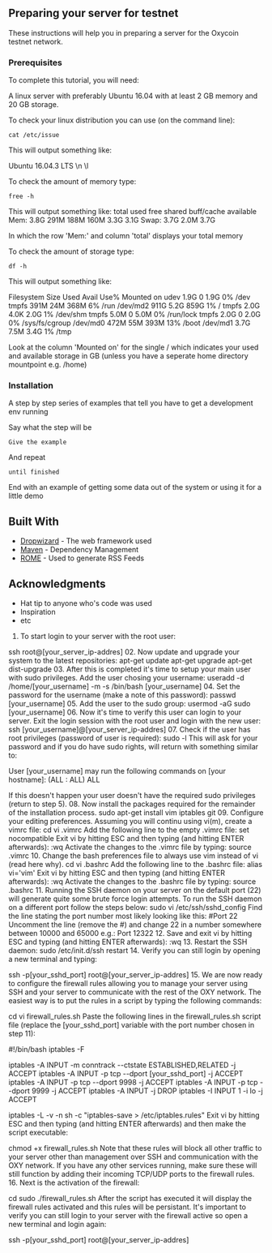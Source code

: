 ## Preparing your server for testnet

These instructions will help you in preparing a server for the Oxycoin testnet network. 

### Prerequisites

To complete this tutorial, you will need:

A linux server with preferably Ubuntu 16.04 with at least 2 GB memory and 20 GB storage. 

To check your linux distribution you can use (on the command line):

```
cat /etc/issue
```

This will output something like:

Ubuntu 16.04.3 LTS \n \l

To check the amount of memory type:

```
free -h
```

This will output something like:
              total        used        free      shared  buff/cache   available
Mem:           3.8G        291M        188M        160M        3.3G        3.1G
Swap:          3.7G        2.0M        3.7G


In which the row 'Mem:' and column 'total' displays your total memory

To check the amount of storage type:

```
df -h
```

This will output something like:

Filesystem      Size  Used Avail Use% Mounted on
udev            1.9G     0  1.9G   0% /dev
tmpfs           391M   24M  368M   6% /run
/dev/md2        911G  5.2G  859G   1% /
tmpfs           2.0G  4.0K  2.0G   1% /dev/shm
tmpfs           5.0M     0  5.0M   0% /run/lock
tmpfs           2.0G     0  2.0G   0% /sys/fs/cgroup
/dev/md0        472M   55M  393M  13% /boot
/dev/md1        3.7G  7.5M  3.4G   1% /tmp

Look at the column 'Mounted on' for the single / which indicates your used and available storage in GB (unless you have a seperate home directory mountpoint e.g. /home)



### Installation

A step by step series of examples that tell you have to get a development env running

Say what the step will be

```
Give the example
```

And repeat

```
until finished
```

End with an example of getting some data out of the system or using it for a little demo


## Built With

* [Dropwizard](http://www.dropwizard.io/1.0.2/docs/) - The web framework used
* [Maven](https://maven.apache.org/) - Dependency Management
* [ROME](https://rometools.github.io/rome/) - Used to generate RSS Feeds


## Acknowledgments

* Hat tip to anyone who's code was used
* Inspiration
* etc


01. To start login to your server with the root user:

ssh root@[your_server_ip-addres]
02. Now update and upgrade your system to the latest repositories:
apt-get update
apt-get upgrade
apt-get dist-upgrade
03. After this is completed it's time to setup your main user with sudo privileges. Add the user chosing your username:
useradd -d /home/[your_username] -m -s /bin/bash [your_username]
04. Set the password for the username (make a note of this password):
passwd [your_username]
05. Add the user to the sudo group:
usermod -aG sudo [your_username]
06. Now it's time to verify this user can login to your server. Exit the login session with the root user and login with the new user:
ssh [your_username]@[your_server_ip-addres]
07. Check if the user has root privileges (password of user is required):
sudo -l
This will ask for your password and if you do have sudo rights, will return with something similar to:

User [your_username] may run the following commands on [your hostname]:
    (ALL : ALL) ALL

If this doesn't happen your user doesn't have the required sudo privileges (return to step 5).
08. Now install the packages required for the remainder of the installation process.
sudo apt-get install vim iptables git
09. Configure your editing preferences. Assuming you will continu using vi(m), create a vimrc file:
cd
vi .vimrc
Add the following line to the empty .vimrc file:
set nocompatible
Exit vi by hitting ESC and then typing (and hitting ENTER afterwards):
:wq
Activate the changes to the .vimrc file by typing:
source .vimrc
10. Change the bash preferences file to always use vim instead of vi (read here why).
cd
vi .bashrc 
Add the following line to the .bashrc file:
alias vi='vim'
Exit vi by hitting ESC and then typing (and hitting ENTER afterwards):
:wq
Activate the changes to the .bashrc file by typing:
source .bashrc
11. Running the SSH daemon on your server on the default port (22) will generate quite some brute force login attempts. To run the SSH daemon on a different port follow the steps below:
sudo vi /etc/ssh/sshd_config
Find the line stating the port number most likely looking like this:
#Port 22
Uncomment the line (remove the #) and change 22 in a number somewhere between 10000 and 65000 e.g.:
Port 12322
12. Save and exit vi by hitting ESC and typing (and hitting ENTER afterwards):
:wq
13. Restart the SSH daemon:
sudo /etc/init.d/ssh restart
14. Verify you can still login by opening a new terminal and typing:

ssh -p[your_sshd_port] root@[your_server_ip-addres]
15. We are now ready to configure the firewall rules allowing you to manage your server using SSH and your server to communicate with the rest of the OXY network. The easiest way is to put the rules in a script by typing the following commands:

cd
vi firewall_rules.sh
Paste the following lines in the firewall_rules.sh script file (replace the [your_sshd_port] variable with the port number chosen in step 11):

#!/bin/bash
iptables -F

iptables -A INPUT -m conntrack --ctstate ESTABLISHED,RELATED -j ACCEPT
iptables -A INPUT -p tcp --dport [your_sshd_port] -j ACCEPT
iptables -A INPUT -p tcp --dport 9998 -j ACCEPT
iptables -A INPUT -p tcp --dport 9999 -j ACCEPT
iptables -A INPUT -j DROP
iptables -I INPUT 1 -i lo -j ACCEPT

iptables -L -v -n
sh -c "iptables-save > /etc/iptables.rules"
Exit vi by hitting ESC and then typing (and hitting ENTER afterwards) and then make the script executable:

chmod +x firewall_rules.sh
Note that these rules will block all other traffic to your server other than management over SSH and communication with the OXY network. If you have any other services running, make sure these will still function by adding their incoming TCP/UDP ports to the firewall rules. 
16. Next is the activation of the firewall:  

cd
sudo ./firewall_rules.sh
After the script has executed it will display the firewall rules activated and this rules will be persistant. It's important to verify you can still login to your server with the firewall active so open a new terminal and login again:

ssh -p[your_sshd_port] root@[your_server_ip-addres]
